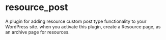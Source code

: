 # resource_post
A plugin for adding resource custom post type functionality to your WordPress site. when you activate this plugin, create a Resource page, as an archive page for resources.
